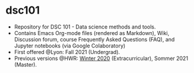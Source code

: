 # dsc101
* Repository for DSC 101 - Data science methods and tools.
* Contains Emacs Org-mode files (rendered as Markdown), Wiki, Discussion forum, course Frequently Asked Questions (FAQ), and Jupyter notebooks (via Google Colaboratory)
* First offered @Lyon: Fall 2021 (Undergrad).
* Previous versions @HWR: [Winter 2020](https://github.com/birkenkrahe/ds101) (Extracurricular), Sommer 2021 (Master).
